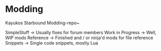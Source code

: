 # Modding
Kayukos Starbound Modding-repo~

SimpleStuff -> Usually fixes for forum members
Work in Progress -> Well, WIP mods
Reference -> Finished and / or ninja'd mods for file reference
Snippets -> Single code snippets, mostly Lua
